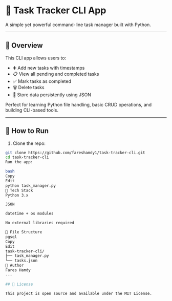 # 📝 Task Tracker CLI App

A simple yet powerful command-line task manager built with Python.

---

## 📌 Overview

This CLI app allows users to:

- ➕ Add new tasks with timestamps  
- 📋 View all pending and completed tasks  
- ✅ Mark tasks as completed  
- 🗑️ Delete tasks  
- 💾 Store data persistently using JSON  

Perfect for learning Python file handling, basic CRUD operations, and building CLI-based tools.

---

## 🚀 How to Run

1. Clone the repo:

```bash
git clone https://github.com/fareshamdy1/task-tracker-cli.git
cd task-tracker-cli
Run the app:

bash
Copy
Edit
python task_manager.py
🧠 Tech Stack
Python 3.x

JSON

datetime + os modules

No external libraries required

📂 File Structure
pgsql
Copy
Edit
task-tracker-cli/
├── task_manager.py
└── tasks.json
👤 Author
Fares Hamdy
---

## 📃 License

This project is open source and available under the MIT License.
